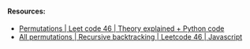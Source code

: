 #### Resources:
- [Permutations | Leet code 46 | Theory explained + Python code](https://www.youtube.com/watch?v=DBLUa6ErLKw)
- [All permutations | Recursive backtracking | Leetcode 46 | Javascript](https://www.youtube.com/watch?v=vh0lkmVdRuc)
